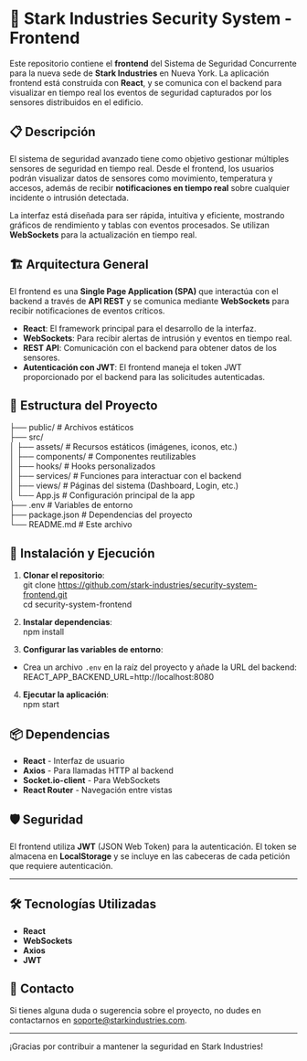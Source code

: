 # 🚀 Stark Industries Security System - Frontend

Este repositorio contiene el **frontend** del Sistema de Seguridad Concurrente para la nueva sede de **Stark Industries** en Nueva York. La aplicación frontend está construida con **React**, y se comunica con el backend para visualizar en tiempo real los eventos de seguridad capturados por los sensores distribuidos en el edificio.

## 📋 Descripción

El sistema de seguridad avanzado tiene como objetivo gestionar múltiples sensores de seguridad en tiempo real. Desde el frontend, los usuarios podrán visualizar datos de sensores como movimiento, temperatura y accesos, además de recibir **notificaciones en tiempo real** sobre cualquier incidente o intrusión detectada.

La interfaz está diseñada para ser rápida, intuitiva y eficiente, mostrando gráficos de rendimiento y tablas con eventos procesados. Se utilizan **WebSockets** para la actualización en tiempo real.

## 🏗️ Arquitectura General

El frontend es una **Single Page Application (SPA)** que interactúa con el backend a través de **API REST** y se comunica mediante **WebSockets** para recibir notificaciones de eventos críticos.

- **React**: El framework principal para el desarrollo de la interfaz.
- **WebSockets**: Para recibir alertas de intrusión y eventos en tiempo real.
- **REST API**: Comunicación con el backend para obtener datos de los sensores.
- **Autenticación con JWT**: El frontend maneja el token JWT proporcionado por el backend para las solicitudes autenticadas.

## 📂 Estructura del Proyecto

├── public/                  # Archivos estáticos  
├── src/  
│   ├── assets/              # Recursos estáticos (imágenes, iconos, etc.)  
│   ├── components/          # Componentes reutilizables  
│   ├── hooks/               # Hooks personalizados  
│   ├── services/            # Funciones para interactuar con el backend  
│   ├── views/               # Páginas del sistema (Dashboard, Login, etc.)  
│   └── App.js               # Configuración principal de la app  
├── .env                     # Variables de entorno  
├── package.json             # Dependencias del proyecto  
└── README.md                # Este archivo  

## 🚀 Instalación y Ejecución

1. **Clonar el repositorio**:  
git clone https://github.com/stark-industries/security-system-frontend.git  
cd security-system-frontend  

2. **Instalar dependencias**:  
npm install  

3. **Configurar las variables de entorno**:  
- Crea un archivo `.env` en la raíz del proyecto y añade la URL del backend:  
REACT_APP_BACKEND_URL=http://localhost:8080  

4. **Ejecutar la aplicación**:  
npm start  

## 📦 Dependencias

- **React** - Interfaz de usuario  
- **Axios** - Para llamadas HTTP al backend  
- **Socket.io-client** - Para WebSockets  
- **React Router** - Navegación entre vistas  

## 🛡️ Seguridad

El frontend utiliza **JWT** (JSON Web Token) para la autenticación. El token se almacena en **LocalStorage** y se incluye en las cabeceras de cada petición que requiere autenticación.

---

## 🛠️ Tecnologías Utilizadas

- **React**  
- **WebSockets**  
- **Axios**  
- **JWT**  

## 📧 Contacto

Si tienes alguna duda o sugerencia sobre el proyecto, no dudes en contactarnos en soporte@starkindustries.com.

---

¡Gracias por contribuir a mantener la seguridad en Stark Industries!
